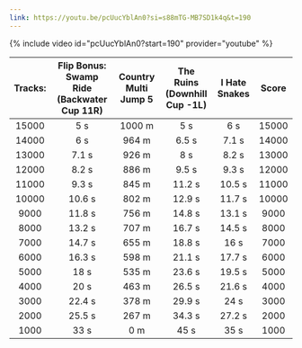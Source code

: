 ```yaml
---
link: https://youtu.be/pcUucYblAn0?si=s88mTG-MB7SD1k4q&t=190
---
```

{% include video id="pcUucYblAn0?start=190" provider="youtube" %}

Tracks: | Flip Bonus: Swamp Ride (Backwater Cup 11R) | Country Multi Jump 5 | The Ruins (Downhill Cup -1L) | I Hate Snakes | Score  
:--: | :--: | :--: | :--: | :--:  | :--:   
15000 | 5 s | 1000 m | 5 s | 6 s | 15000  
14000 | 6 s | 964 m | 6.5 s | 7.1 s | 14000  
13000 | 7.1 s | 926 m | 8 s | 8.2 s | 13000  
12000 | 8.2 s | 886 m | 9.5 s | 9.3 s | 12000  
11000 | 9.3 s | 845 m | 11.2 s | 10.5 s | 11000  
10000 | 10.6 s | 802 m | 12.9 s | 11.7 s | 10000  
9000 | 11.8 s | 756 m | 14.8 s | 13.1 s | 9000  
8000 | 13.2 s | 707 m | 16.7 s | 14.5 s | 8000  
7000 | 14.7 s | 655 m | 18.8 s | 16 s | 7000  
6000 | 16.3 s | 598 m | 21.1 s | 17.7 s | 6000  
5000 | 18 s | 535 m | 23.6 s | 19.5 s | 5000  
4000 | 20 s | 463 m | 26.5 s | 21.6 s | 4000  
3000 | 22.4 s | 378 m | 29.9 s | 24 s | 3000  
2000 | 25.5 s | 267 m | 34.3 s | 27.2 s | 2000  
1000 | 33 s | 0 m | 45 s | 35 s | 1000  
